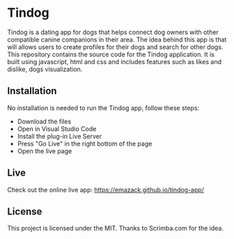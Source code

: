 # Tindog
Tindog is a dating app for dogs that helps connect dog owners with other compatible canine companions in their area. The idea behind this app is that will allows users to create profiles for their dogs and search for other dogs.
This repository contains the source code for the Tindog application. It is built using javascript, html and css and includes features such as likes and dislike, dogs visualization.

## Installation
No installation is needed to run the Tindog app, follow these steps:

- Download the files
- Open in Visual Studio Code
- Install the plug-in Live Server
- Press "Go Live" in the right bottom of the page
- Open the live page

## Live
Check out the online live app:
https://emazack.github.io/tindog-app/

## License
This project is licensed under the MIT. Thanks to Scrimba.com for the idea.






